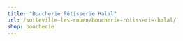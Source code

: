 ```yaml
---
title: "Boucherie Rôtisserie Halal"
url: /sotteville-les-rouen/boucherie-rotisserie-halal/
shop: boucherie
---
```

